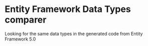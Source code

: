 Entity Framework Data Types comparer
========================================

Looking for the same data types in the generated code from Entity Framework 5.0
